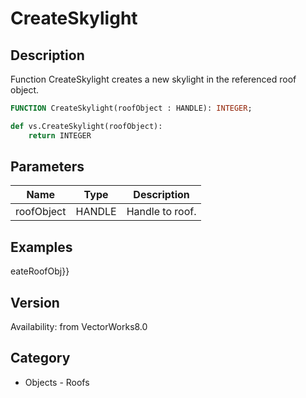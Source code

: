 # CreateSkylight

## Description
Function CreateSkylight creates a new skylight in the referenced roof object.

```pascal
FUNCTION CreateSkylight(roofObject : HANDLE): INTEGER;
```

```python
def vs.CreateSkylight(roofObject):
    return INTEGER
```

## Parameters
|Name|Type|Description|
|---|---|---|
|roofObject|HANDLE|Handle to roof.|

## Examples
eateRoofObj}}

## Version
Availability: from VectorWorks8.0

## Category
* Objects - Roofs

